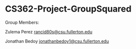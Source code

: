 # CS362-Project-GroupSquared

Group Members:

Zulema Perez rancid80s@csu.fullerton.edu

Jonathan Bedoy jonathanbedoy1@csu.fullerton.edu
